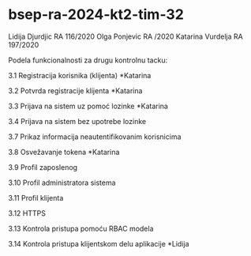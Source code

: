 # bsep-ra-2024-kt2-tim-32

Lidija Djurdjic RA 116/2020
Olga Ponjevic RA /2020
Katarina Vurdelja RA 197/2020

Podela funkcionalnosti za drugu kontrolnu tacku:


3.1 Registracija korisnika (klijenta) *Katarina 

3.2 Potvrda registracije klijenta *Katarina 

3.3 Prijava na sistem uz pomoć lozinke *Katarina 

3.4 Prijava na sistem bez upotrebe lozinke

3.7 Prikaz informacija neautentifikovanim korisnicima 

3.8 Osvežavanje tokena *Katarina

3.9 Profil zaposlenog 

3.10 Profil administratora sistema 

3.11 Profil klijenta 

3.12 HTTPS 

3.13 Kontrola pristupa pomoću RBAC modela 

3.14 Kontrola pristupa klijentskom delu aplikacije *Lidija

